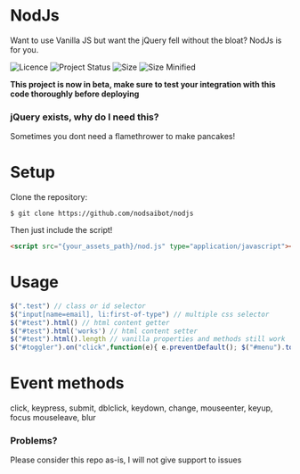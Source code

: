 # NodJs
Want to use Vanilla JS but want the jQuery fell without the bloat? NodJs is for you.

![Licence](https://img.shields.io/badge/Licence-MIT-lightgrey.svg)
![Project Status](https://img.shields.io/badge/Project%20Status-Beta-yellow.svg)
![Size](https://img.shields.io/badge/Size-4.6kb-brightgreen.svg)
![Size Minified](https://img.shields.io/badge/Size%20(Minified)-2.5kb-brightgreen.svg)

**This project is now in beta, make sure to test your integration with this code thoroughly before deploying**
### jQuery exists, why do I need this?
Sometimes you dont need a flamethrower to make pancakes! 

Setup
====
Clone the repository:
```
$ git clone https://github.com/nodsaibot/nodjs
```
Then just include the script!
```html
<script src="{your_assets_path}/nod.js" type="application/javascript"></script>
```

Usage
===
```javascript
$(".test") // class or id selector
$("input[name=email], li:first-of-type") // multiple css selector
$("#test").html() // html content getter
$("#test").html('works') // html content setter
$("#test").html().length // vanilla properties and methods still work
$("#toggler").on("click",function(e){ e.preventDefault(); $("#menu").toggle(); /* show() hide() */  }); // event listeners
``` 
Event methods
===
click,	keypress,	submit,
dblclick,	keydown,	change,
mouseenter,	keyup,	focus
mouseleave,	 	blur

### Problems?
Please consider this repo as-is, I will not give support to issues
